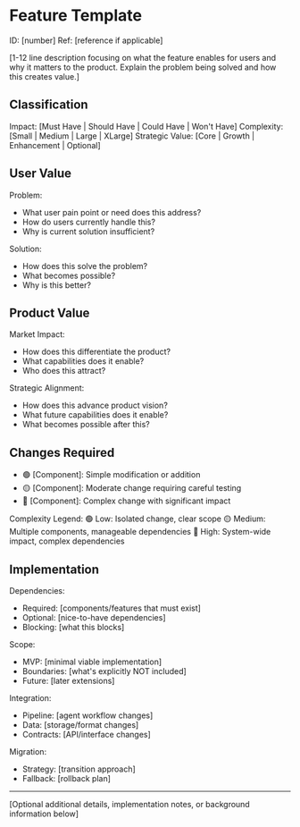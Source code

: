 # Feature Template

ID: [number]
Ref: [reference if applicable]

[1-12 line description focusing on what the feature enables for users and why it matters to the product. Explain the problem being solved and how this creates value.]

## Classification
Impact: [Must Have | Should Have | Could Have | Won't Have]
Complexity: [Small | Medium | Large | XLarge]
Strategic Value: [Core | Growth | Enhancement | Optional]

## User Value
Problem:
- What user pain point or need does this address?
- How do users currently handle this?
- Why is current solution insufficient?

Solution:
- How does this solve the problem?
- What becomes possible?
- Why is this better?

## Product Value
Market Impact:
- How does this differentiate the product?
- What capabilities does it enable?
- Who does this attract?

Strategic Alignment:
- How does this advance product vision?
- What future capabilities does it enable?
- What becomes possible after this?

## Changes Required
- 🟢 [Component]: Simple modification or addition
- 🟡 [Component]: Moderate change requiring careful testing
- 🔴 [Component]: Complex change with significant impact

Complexity Legend:
🟢 Low: Isolated change, clear scope
🟡 Medium: Multiple components, manageable dependencies
🔴 High: System-wide impact, complex dependencies

## Implementation
Dependencies:
- Required: [components/features that must exist]
- Optional: [nice-to-have dependencies]
- Blocking: [what this blocks]

Scope:
- MVP: [minimal viable implementation]
- Boundaries: [what's explicitly NOT included]
- Future: [later extensions]

Integration:
- Pipeline: [agent workflow changes]
- Data: [storage/format changes]
- Contracts: [API/interface changes]

Migration:
- Strategy: [transition approach]
- Fallback: [rollback plan]

-------------------------------------------
[Optional additional details, implementation notes, or background information below]